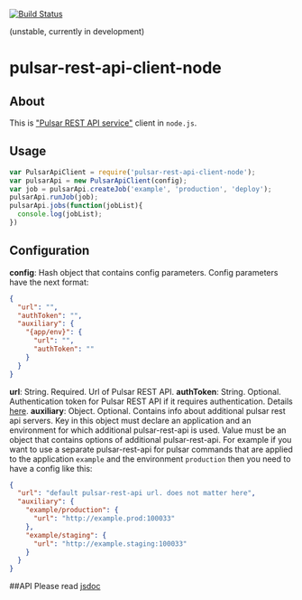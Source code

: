[![Build Status](https://travis-ci.org/cargomedia/pulsar-rest-api-client-node.png?branch=master)](https://travis-ci.org/cargomedia/pulsar-rest-api-client-node)

(unstable, currently in development)

pulsar-rest-api-client-node
===========================

## About

This is ["Pulsar REST API service"](https://github.com/cargomedia/pulsar-rest-api) client in `node.js`.

## Usage

```js
var PulsarApiClient = require('pulsar-rest-api-client-node');
var pulsarApi = new PulsarApiClient(config);
var job = pulsarApi.createJob('example', 'production', 'deploy');
pulsarApi.runJob(job);
pulsarApi.jobs(function(jobList){
  console.log(jobList);
})
```

## Configuration
**config**: Hash object that contains config parameters. Config parameters have the next format:

```json
{
  "url": "",
  "authToken": "",
  "auxiliary": {
    "{app/env}": {
      "url": "",
      "authToken": ""
    }
  }
}
```

**url**: String. Required. Url of Pulsar REST API.
**authToken**: String. Optional. Authentication token for Pulsar REST API if it requires authentication. Details [here](https://github.com/cargomedia/pulsar-rest-api#authentication).
**auxiliary**: Object. Optional. Contains info about additional pulsar rest api servers. Key in this object must declare an application and an environment for which additional pulsar-rest-api is used. Value must be an object that contains options of additional pulsar-rest-api. For example if you want to use a separate pulsar-rest-api for pulsar commands that are applied to the application `example` and the environment `production` then you need to have a config like this:

```json
{
  "url": "default pulsar-rest-api url. does not matter here",
  "auxiliary": {
    "example/production": {
      "url": "http://example.prod:100033"
    },
    "example/staging": {
      "url": "http://example.staging:100033"
    }
  }
}
```

##API
Please read [jsdoc](src/index.js)
